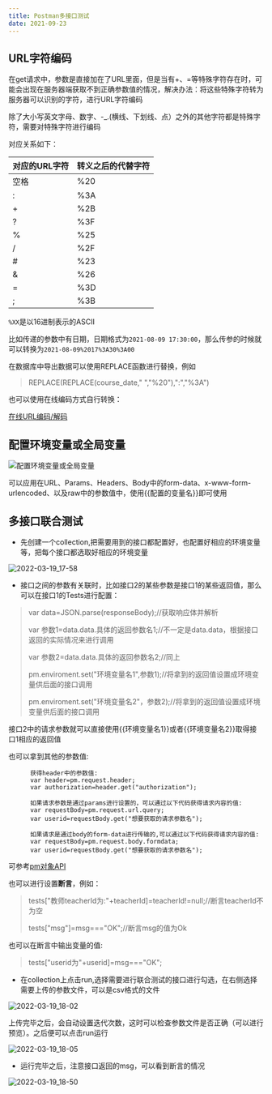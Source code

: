 ```yaml
---
title: Postman多接口测试
date: 2021-09-23
---
```


## URL字符编码

在get请求中，参数是直接加在了URL里面，但是当有+、=等特殊字符存在时，可能会出现在服务器端获取不到正确参数值的情况，解决办法：将这些特殊字符转为服务器可以识别的字符，进行URL字符编码

除了大小写英文字母、数字、-_.(横线、下划线、点）之外的其他字符都是特殊字符，需要对特殊字符进行编码

对应关系如下：

| 对应的URL字符 | 转义之后的代替字符|
|      ----     |         ----      |
|      空格     |       %20         |
|       :       |       %3A         |
|       +       |       %2B         |
|       ?       |       %3F         |
|       %       |       %25         |
|       /       |       %2F         |
|       #       |       %23         |
|       &       |       %26         |
|       =       |       %3D         |
|       ;       |       %3B         |

`%XX`是以16进制表示的ASCII

比如传递的参数中有日期，日期格式为`2021-08-09 17:30:00`，那么传参的时候就可以转换为`2021-08-09%2017%3A30%3A00`

在数据库中导出数据可以使用REPLACE函数进行替换，例如

>REPLACE(REPLACE(course_date," ","%20"),":","%3A")

也可以使用在线编码方式自行转换：

[在线URL编码/解码](https://tool.chinaz.com/tools/urlencode.aspx)

## 配置环境变量或全局变量

![配置环境变量或全局变量](https://user-images.githubusercontent.com/52432577/159118805-635b7852-3b79-4b00-9216-9337e39e76cf.png)

可以应用在URL、Params、Headers、Body中的form-data、x-www-form-urlencoded、以及raw中的参数值中，使用{{配置的变量名}}即可使用

## 多接口联合测试

- 先创建一个collection,把需要用到的接口都配置好，也配置好相应的环境变量等，把每个接口都选取好相应的环境变量

![2022-03-19_17-58](https://user-images.githubusercontent.com/52432577/159118852-a2934efc-dc48-44d9-9ce0-51a5eee2a504.png)

- 接口之间的参数有关联时，比如接口2的某些参数是接口1的某些返回值，那么可以在接口1的Tests进行配置：

>var data=JSON.parse(responseBody);//获取响应体并解析
>
>var 参数1=data.data.具体的返回参数名1;//不一定是data.data，根据接口返回的实际情况来进行调用
>
>var 参数2=data.data.具体的返回参数名2;//同上
>
>pm.enviroment.set("环境变量名1",参数1);//将拿到的返回值设置成环境变量供后面的接口调用
>
>pm.enviroment.set("环境变量名2"，参数2);//将拿到的返回值设置成环境变量供后面的接口调用

接口2中的请求参数就可以直接使用{{环境变量名1}}或者{{环境变量名2}}取得接口1相应的返回值

也可以拿到其他的参数值:

          获得header中的参数值:
          var header=pm.request.header;
          var authorization=header.get("authorization");

          如果请求参数是通过params进行设置的，可以通过以下代码获得请求内容的值:
          var requestBody=pm.request.url.query;
          var userid=requestBody.get("想要获取的请求参数名");

          如果请求是通过body的form-data进行传输的,可以通过以下代码获得请求内容的值:
          var requestBody=pm.request.body.formdata;
          var userid=requestBody.get("想要获取的请求参数名");

可参考[pm对象API](https://www.apifox.cn/help/app/scripts/api-references/pm-reference/)

也可以进行设置**断言**，例如：

 >tests["教师teacherId为:"+teacherId]=teacherId!=null;//断言teacherId不为空
 >
 >tests["msg"]=msg==="OK";//断言msg的值为Ok

 也可以在断言中输出变量的值:

 >tests["userid为"+userid]=msg==="OK";

- 在collection上点击run,选择需要进行联合测试的接口进行勾选，在右侧选择需要上传的参数文件，可以是csv格式的文件

![2022-03-19_18-02](https://user-images.githubusercontent.com/52432577/159118935-60633049-0806-4e4c-b10b-460c1476f487.png)

上传完毕之后，会自动设置迭代次数，这时可以检查参数文件是否正确（可以进行预览）。之后便可以点击run运行

![2022-03-19_18-05](https://user-images.githubusercontent.com/52432577/159118958-5b932f03-e064-40fb-acbc-47b407c99768.png)

- 运行完毕之后，注意接口返回的msg，可以看到断言的情况

![2022-03-19_18-50](https://user-images.githubusercontent.com/52432577/159118966-20999e24-d6c4-4498-ba47-1842c1cd06c0.png)
